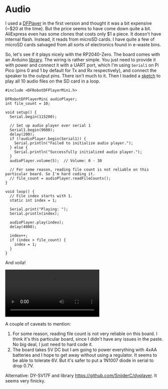 # Audio

I used a [DFPlayer](https://www.dfrobot.com/product-1121.html) in the first version and thought it was a bit expensive (~$20 at the time). But the price seems to have come down quite a bit. AliExpress even has some clones that costs only $1 a piece. It doesn't have internal flash. Instead, it reads from microSD cards. I have quite a few of microSD cards salvaged from all sorts of electronics found in e-waste bins.

So, let's see if it plays nicely with the RP2040-Zero. The board comes with an Arduino [library](https://github.com/DFRobot/DFRobotDFPlayerMini). The wiring is rather simple. You just need to provide it with power and connect it with a UART port, which I'm using `Serial1` on Pi Pico (pins 0 and 1 by default for Tx and Rx respectively), and connect the speaker to the output pins. There isn't much to it. Then I loaded a [sketch](./audio_loop/) to play all 10 audio files on the SD card in a loop.

```
#include <DFRobotDFPlayerMini.h>

DFRobotDFPlayerMini audioPlayer;
int file_count = 10;

void setup() {
  Serial.begin(115200);

  // Set up audio player over serial 1
  Serial1.begin(9600);
  delay(200);
  if (!audioPlayer.begin(Serial1)) {
    Serial.println("Failed to initialize audio player.");
  } else {
    Serial.println("Successfully initialized audio player.");
  }
  audioPlayer.volume(5);  // Volume: 0 - 30

  // For some reason, reading file count is not reliable on this particular board. So I'm hard coding it.
  // file_count = audioPlayer.readFileCounts();
}

void loop() {
  // File index starts with 1.
  static int index = 1;

  Serial.print("Playing: ");
  Serial.println(index);

  audioPlayer.play(index);
  delay(4000);

  index++;
  if (index > file_count) {
    index = 1;
  }
}
```

And voila!

![audio](./media/IMG_1112.mov)

A couple of caveats to mention:

1. For some reason, reading file count is not very reliable on this board. I think it's this particular board, since I didn't have any issues in the paste. No big deal, I just need to hard code it.
1. The board takes 5V DC but I am going to power everything with 4xAA batteries and I hope to get away without using a regulator. It seems to be able to tolerate 6V. But it's safer to put a 1N1007 diode in serial to drop 0.7V.

Alternative: DY-SV17F and library https://github.com/SnijderC/dyplayer. It seems very finicky.